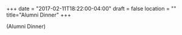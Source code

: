 +++
date = "2017-02-11T18:22:00-04:00"
draft = false
location = ""
title="Alumni Dinner"
+++

(Alumni Dinner)
